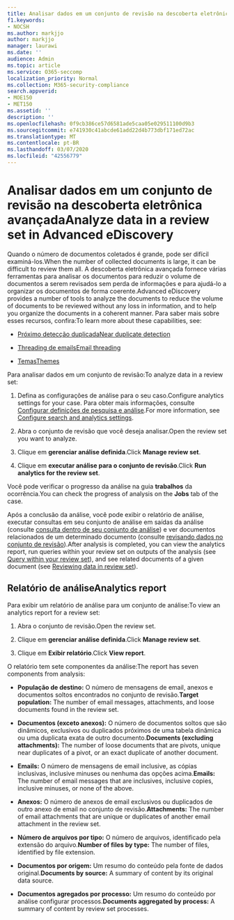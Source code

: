 ```yaml
---
title: Analisar dados em um conjunto de revisão na descoberta eletrônica avançada
f1.keywords:
- NOCSH
ms.author: markjjo
author: markjjo
manager: laurawi
ms.date: ''
audience: Admin
ms.topic: article
ms.service: O365-seccomp
localization_priority: Normal
ms.collection: M365-security-compliance
search.appverid:
- MOE150
- MET150
ms.assetid: ''
description: ''
ms.openlocfilehash: 0f9cb386ce57d6581ade5caa05e029511100d9b3
ms.sourcegitcommit: e741930c41abcde61add22d4b773dbf171ed72ac
ms.translationtype: MT
ms.contentlocale: pt-BR
ms.lasthandoff: 03/07/2020
ms.locfileid: "42556779"
---
```

# <a name="analyze-data-in-a-review-set-in-advanced-ediscovery"></a><span data-ttu-id="e6a17-102">Analisar dados em um conjunto de revisão na descoberta eletrônica avançada</span><span class="sxs-lookup"><span data-stu-id="e6a17-102">Analyze data in a review set in Advanced eDiscovery</span></span>

<span data-ttu-id="e6a17-103">Quando o número de documentos coletados é grande, pode ser difícil examiná-los.</span><span class="sxs-lookup"><span data-stu-id="e6a17-103">When the number of collected documents is large, it can be difficult to review them all.</span></span> <span data-ttu-id="e6a17-104">A descoberta eletrônica avançada fornece várias ferramentas para analisar os documentos para reduzir o volume de documentos a serem revisados sem perda de informações e para ajudá-lo a organizar os documentos de forma coerente.</span><span class="sxs-lookup"><span data-stu-id="e6a17-104">Advanced eDiscovery provides a number of tools to analyze the documents to reduce the volume of documents to be reviewed without any loss in information, and to help you organize the documents in a coherent manner.</span></span> <span data-ttu-id="e6a17-105">Para saber mais sobre esses recursos, confira:</span><span class="sxs-lookup"><span data-stu-id="e6a17-105">To learn more about these capabilities, see:</span></span>

- [<span data-ttu-id="e6a17-106">Próximo detecção duplicada</span><span class="sxs-lookup"><span data-stu-id="e6a17-106">Near duplicate detection</span></span>](near-duplicates.md)

- [<span data-ttu-id="e6a17-107">Threading de emails</span><span class="sxs-lookup"><span data-stu-id="e6a17-107">Email threading</span></span>](email-threading.md)

- [<span data-ttu-id="e6a17-108">Temas</span><span class="sxs-lookup"><span data-stu-id="e6a17-108">Themes</span></span>](themes.md)

<span data-ttu-id="e6a17-109">Para analisar dados em um conjunto de revisão:</span><span class="sxs-lookup"><span data-stu-id="e6a17-109">To analyze data in a review set:</span></span>

1. <span data-ttu-id="e6a17-110">Defina as configurações de análise para o seu caso.</span><span class="sxs-lookup"><span data-stu-id="e6a17-110">Configure analytics settings for your case.</span></span> <span data-ttu-id="e6a17-111">Para obter mais informações, consulte [Configurar definições de pesquisa e análise](configure-search-analytics-settings.md).</span><span class="sxs-lookup"><span data-stu-id="e6a17-111">For more information, see [Configure search and analytics settings](configure-search-analytics-settings.md).</span></span>

2. <span data-ttu-id="e6a17-112">Abra o conjunto de revisão que você deseja analisar.</span><span class="sxs-lookup"><span data-stu-id="e6a17-112">Open the review set you want to analyze.</span></span>

3. <span data-ttu-id="e6a17-113">Clique em **gerenciar análise definida**.</span><span class="sxs-lookup"><span data-stu-id="e6a17-113">Click **Manage review set**.</span></span>

4. <span data-ttu-id="e6a17-114">Clique em **executar análise para o conjunto de revisão**.</span><span class="sxs-lookup"><span data-stu-id="e6a17-114">Click **Run analytics for the review set**.</span></span>

<span data-ttu-id="e6a17-115">Você pode verificar o progresso da análise na guia **trabalhos** da ocorrência.</span><span class="sxs-lookup"><span data-stu-id="e6a17-115">You can check the progress of analysis on the **Jobs** tab of the case.</span></span>

 <span data-ttu-id="e6a17-116">Após a conclusão da análise, você pode exibir o relatório de análise, executar consultas em seu conjunto de análise em saídas da análise (consulte [consulta dentro de seu conjunto de análise](review-set-search.md)) e ver documentos relacionados de um determinado documento (consulte [revisando dados no conjunto de revisão](reviewing-data-in-review-set.md)).</span><span class="sxs-lookup"><span data-stu-id="e6a17-116">After analysis is completed, you can view the analytics report, run queries within your review set on outputs of the analysis (see [Query within your review set](review-set-search.md)), and see related documents of a given document (see [Reviewing data in review set](reviewing-data-in-review-set.md)).</span></span>

## <a name="analytics-report"></a><span data-ttu-id="e6a17-117">Relatório de análise</span><span class="sxs-lookup"><span data-stu-id="e6a17-117">Analytics report</span></span>

<span data-ttu-id="e6a17-118">Para exibir um relatório de análise para um conjunto de análise:</span><span class="sxs-lookup"><span data-stu-id="e6a17-118">To view an analytics report for a review set:</span></span>

1. <span data-ttu-id="e6a17-119">Abra o conjunto de revisão.</span><span class="sxs-lookup"><span data-stu-id="e6a17-119">Open the review set.</span></span>

2. <span data-ttu-id="e6a17-120">Clique em **gerenciar análise definida**.</span><span class="sxs-lookup"><span data-stu-id="e6a17-120">Click **Manage review set**.</span></span>

3. <span data-ttu-id="e6a17-121">Clique em **Exibir relatório**.</span><span class="sxs-lookup"><span data-stu-id="e6a17-121">Click **View report**.</span></span>

<span data-ttu-id="e6a17-122">O relatório tem sete componentes da análise:</span><span class="sxs-lookup"><span data-stu-id="e6a17-122">The report has seven components from analysis:</span></span>

- <span data-ttu-id="e6a17-123">**População de destino:** O número de mensagens de email, anexos e documentos soltos encontrados no conjunto de revisão.</span><span class="sxs-lookup"><span data-stu-id="e6a17-123">**Target population:** The number of email messages, attachments, and loose documents found in the review set.</span></span>

- <span data-ttu-id="e6a17-124">**Documentos (exceto anexos):** O número de documentos soltos que são dinâmicos, exclusivos ou duplicados próximos de uma tabela dinâmica ou uma duplicata exata de outro documento.</span><span class="sxs-lookup"><span data-stu-id="e6a17-124">**Documents (excluding attachments):** The number of loose documents that are pivots, unique near duplicates of a pivot, or an exact duplicate of another document.</span></span>

- <span data-ttu-id="e6a17-125">**Emails:** O número de mensagens de email inclusive, as cópias inclusivas, inclusive minuses ou nenhuma das opções acima.</span><span class="sxs-lookup"><span data-stu-id="e6a17-125">**Emails:** The number of email messages that are inclusives, inclusive copies, inclusive minuses, or none of the above.</span></span>

- <span data-ttu-id="e6a17-126">**Anexos:** O número de anexos de email exclusivos ou duplicados de outro anexo de email no conjunto de revisão.</span><span class="sxs-lookup"><span data-stu-id="e6a17-126">**Attachments:** The number of email attachments that are unique or duplicates of another email attachment in the review set.</span></span>

- <span data-ttu-id="e6a17-127">**Número de arquivos por tipo:** O número de arquivos, identificado pela extensão do arquivo.</span><span class="sxs-lookup"><span data-stu-id="e6a17-127">**Number of files by type:** The number of files, identified by file extension.</span></span>

- <span data-ttu-id="e6a17-128">**Documentos por origem:** Um resumo do conteúdo pela fonte de dados original.</span><span class="sxs-lookup"><span data-stu-id="e6a17-128">**Documents by source:** A summary of content by its original data source.</span></span>

- <span data-ttu-id="e6a17-129">**Documentos agregados por processo:** Um resumo do conteúdo por análise configurar processos.</span><span class="sxs-lookup"><span data-stu-id="e6a17-129">**Documents aggregated by process:** A summary of content by review set processes.</span></span> 
